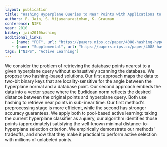 ```yaml
---
layout: publication
title: "Hashing Hyperplane Queries to Near Points with Applications to Large-Scale Active Learning"
authors: P. Jain, S. Vijayanarasimhan, K. Grauman
conference: NIPS
year: 2010
bibkey: jain2010hashing
additional_links:
   - {name: "PDF", url: "https://papers.nips.cc/paper/4088-hashing-hyperplane-queries-to-near-points-with-applications-to-large-scale-active-learning.pdf"}
   - {name: "Supplemental", url: "https://papers.nips.cc/paper/4088-hashing-hyperplane-queries-to-near-points-with-applications-to-large-scale-active-learning-supplemental.zip"}
tags: ["NIPS", "Active Learning"]
---
```

We consider the problem of retrieving the database points nearest to a given hyperplane query without exhaustively scanning the 
database. We propose two hashing-based solutions. Our first approach maps the data to two-bit binary keys that are locality-sensitive for the angle between the hyperplane normal and a database point. Our second approach embeds the data into a vector space where the Euclidean norm reflects the desired distance between the original points and hyperplane query. Both use hashing to retrieve near points in sub-linear time. Our first method's preprocessing stage is more efficient, while the second has stronger accuracy guarantees. We apply both to pool-based active learning: taking the current hyperplane classifier as a query, our algorithm identifies those points (approximately) satisfying the well-known minimal distance-to-hyperplane selection criterion. We empirically demonstrate our methods' tradeoffs, and show that they make it practical to perform active selection with millions 
of unlabeled points.
